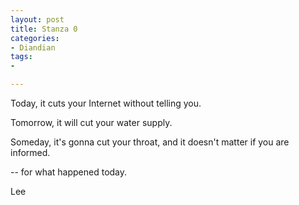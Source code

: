 ```yaml
---
layout: post
title: Stanza 0
categories:
- Diandian
tags:
- 

---
```

<p>Today, it cuts your Internet without telling you.</p>
<p>Tomorrow, it will cut your water supply.</p>
<p>Someday, it's gonna cut your throat, and it doesn't matter if you are informed.</p>
<p>-- for what happened today.</p>
<p>Lee</p>
<p></p>